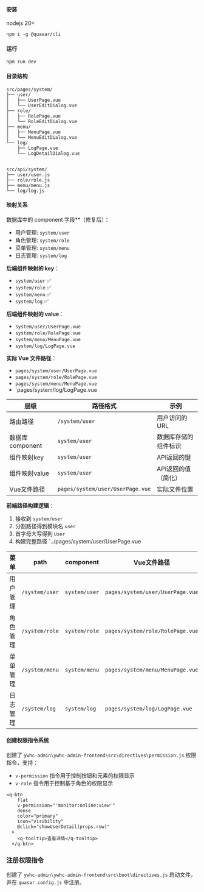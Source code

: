 #### 安装
nodejs 20+
```
npm i -g @quasar/cli
```
#### 运行
```
npm run dev
```

#### 目录结构
```
src/pages/system/
├── user/
│   ├── UserPage.vue
│   └── UserEditDialog.vue
├── role/
│   ├── RolePage.vue
│   └── RoleEditDialog.vue
├── menu/
│   ├── MenuPage.vue
│   └── MenuEditDialog.vue
└── log/
    ├── LogPage.vue
    └── LogDetailDialog.vue


src/api/system/
├── user/user.js
├── role/role.js
├── menu/menu.js
└── log/log.js
```
#### 映射关系
数据库中的 component 字段**（修复后）：
- 用户管理: `system/user`
- 角色管理: `system/role`
- 菜单管理: `system/menu`
- 日志管理: `system/log`

**后端组件映射的 key**：
- `system/user` ✅
- `system/role` ✅
- `system/menu` ✅
- `system/log` ✅

**后端组件映射的 value**：
- `system/user/UserPage.vue`
- `system/role/RolePage.vue`
- `system/menu/MenuPage.vue`
- `system/log/LogPage.vue`

**实际 Vue 文件路径**：
- `pages/system/user/UserPage.vue`
- `pages/system/role/RolePage.vue`
- `pages/system/menu/MenuPage.vue`
- `pages/system/log/LogPage.vue



| 层级 | 路径格式 | 示例 |
|------|----------|------|
| 路由路径 | `/system/user` | 用户访问的URL |
| 数据库component | `system/user` | 数据库存储的组件标识 |
| 组件映射key | `system/user` | API返回的键 |
| 组件映射value | `system/user` | API返回的值（简化） |
| Vue文件路径 | `pages/system/user/UserPage.vue` | 实际文件位置 |

**前端路径构建逻辑**：
1. 接收到 `system/user`
2. 分割路径得到模块名 `user`
3. 首字母大写得到 `User`
4. 构建完整路径 `../pages/system/user/UserPage.vue


菜单 | path | component | Vue文件路径 |
|------|------|-----------|------------|
| 用户管理 | `/system/user` | `system/user` | `pages/system/user/UserPage.vue` |
| 角色管理 | `/system/role` | `system/role` | `pages/system/role/RolePage.vue` |
| 菜单管理 | `/system/menu` | `system/menu` | `pages/system/menu/MenuPage.vue` |
| 日志管理 | `/system/log` | `system/log` | `pages/system/log/LogPage.vue` |


#### 创建权限指令系统

创建了 `ywhc-admin\ywhc-admin-frontend\src\directives\permission.js` 权限指令，支持：
- `v-permission` 指令用于控制按钮和元素的权限显示
- `v-role` 指令用于控制基于角色的权限显示
```
<q-btn
    flat
    v-permission="'monitor:online:view'"
    dense
    color="primary"
    icon="visibility"
    @click="showUserDetail(props.row)"
  >
    <q-tooltip>查看详情</q-tooltip>
  </q-btn>
```
### 注册权限指令

创建了 `ywhc-admin\ywhc-admin-frontend\src\boot\directives.js` 启动文件，并在 `quasar.config.js` 中注册。
